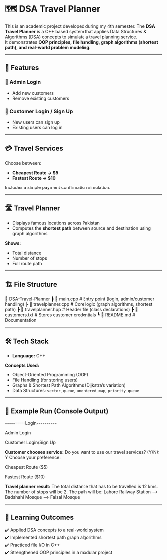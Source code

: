 # 🗺️ DSA Travel Planner

This is an academic project developed during my 4th semester. The **DSA Travel Planner** is a C++ based system that applies Data Structures & Algorithms (DSA) concepts to simulate a travel planning service.  
It demonstrates **OOP principles, file handling, graph algorithms (shortest path), and real-world problem modeling**.

---

## 🚀 Features

### 👤 Admin Login
- Add new customers  
- Remove existing customers  

### 🙋 Customer Login / Sign Up
- New users can sign up  
- Existing users can log in  

---

## 💳 Travel Services
Choose between:  
- **Cheapest Route → $5**  
- **Fastest Route → $10**  

Includes a simple payment confirmation simulation.

---

## 🛣️ Travel Planner
- Displays famous locations across Pakistan  
- Computes the **shortest path** between source and destination using graph algorithms  

**Shows:**  
- Total distance  
- Number of stops  
- Full route path  

---

## 🏗️ File Structure
📂 DSA-Travel-Planner
┣ 📜 main.cpp # Entry point (login, admin/customer handling)
┣ 📜 travelplanner.cpp # Core logic (graph algorithms, shortest path)
┣ 📜 travelplanner.hpp # Header file (class declarations)
┣ 📜 customers.txt # Stores customer credentials
┗ 📜 README.md # Documentation


---

## 🛠️ Tech Stack
- **Language:** C++  

**Concepts Used:**  
- Object-Oriented Programming (OOP)  
- File Handling (for storing users)  
- Graphs & Shortest Path Algorithms (Dijkstra’s variation)  
- Data Structures: `vector`, `queue`, `unordered_map`, `priority_queue`  

---

## 📸 Example Run (Console Output)

----------Login----------

Admin Login

Customer Login/Sign Up


**Customer chooses service:**
Do you want to use our travel services? (Y/N): Y
Choose your preference:

Cheapest Route ($5)

Fastest Route ($10)


**Travel planner result:**
The total distance that has to be travelled is 12 kms.
The number of stops will be 2.
The path will be:
Lahore Railway Station --> Badshahi Mosque --> Faisal Mosque

---

## 🎯 Learning Outcomes
✔️ Applied DSA concepts to a real-world system  
✔️ Implemented shortest path graph algorithms  
✔️ Practiced file I/O in C++  
✔️ Strengthened OOP principles in a modular project  
